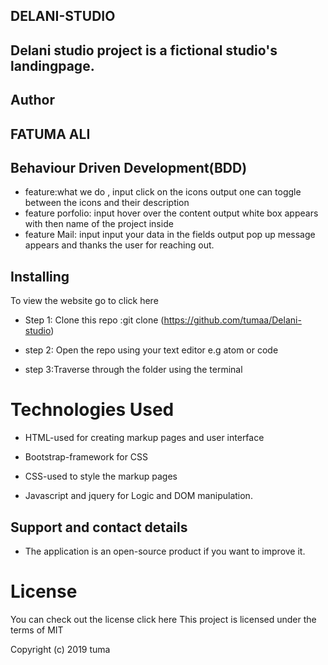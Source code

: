  
## DELANI-STUDIO

## Delani studio project is a fictional studio's landingpage.

## Author
## FATUMA ALI

## Behaviour Driven Development(BDD)

* feature:what we do , input click on the icons output one can toggle between the icons and their       description
* feature porfolio: input hover over the content output white box appears with then name of the         project inside
* feature Mail: input input your data in the fields output pop up message appears and thanks the        user for reaching out.

## Installing
   To view the website go to click here

* Step 1: Clone this repo :git clone (https://github.com/tumaa/Delani-studio)

* step 2: Open the repo using your text editor e.g atom or code

* step 3:Traverse through the folder using the terminal

# Technologies Used
- HTML-used for creating markup pages and user interface

- Bootstrap-framework for CSS

- CSS-used to style the markup pages

- Javascript and jquery for Logic and DOM manipulation.

## Support and contact details
- The application is an open-source product if you want to improve it.

# License
You can check out the license click here This project is licensed under the terms of MIT

Copyright (c) 2019 tuma

